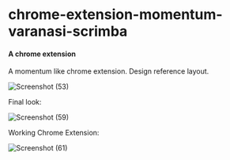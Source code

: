 # chrome-extension-momentum-varanasi-scrimba
#### A chrome extension

A momentum like chrome extension. Design reference layout.

![Screenshot (53)](https://user-images.githubusercontent.com/85759426/142740295-4459f74f-7c74-425c-954b-374933d116db.png)

Final look:



![Screenshot (59)](https://user-images.githubusercontent.com/85759426/142772324-0a4f771d-b5a2-4d83-830d-51750bc84b0e.png)

Working Chrome Extension:



![Screenshot (61)](https://user-images.githubusercontent.com/85759426/142773991-c74b0513-75fe-43bb-b007-ab82a43df1df.png)
